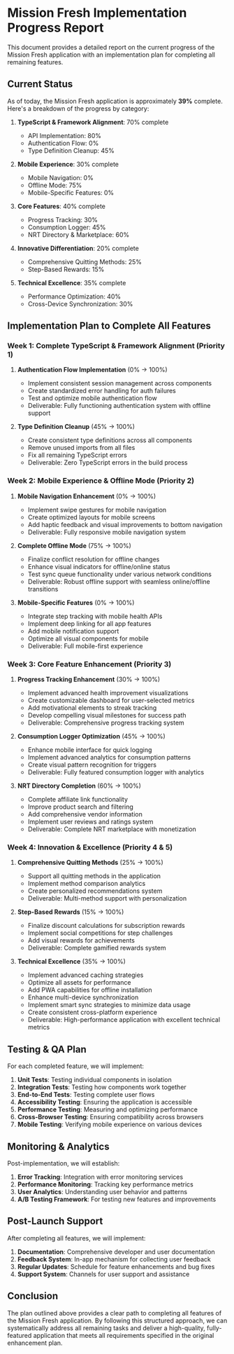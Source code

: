 # Mission Fresh Implementation Progress Report

This document provides a detailed report on the current progress of the Mission Fresh application with an implementation plan for completing all remaining features.

## Current Status

As of today, the Mission Fresh application is approximately **39%** complete. Here's a breakdown of the progress by category:

1. **TypeScript & Framework Alignment**: 70% complete
   - API Implementation: 80% 
   - Authentication Flow: 0%
   - Type Definition Cleanup: 45%

2. **Mobile Experience**: 30% complete
   - Mobile Navigation: 0%
   - Offline Mode: 75%
   - Mobile-Specific Features: 0%

3. **Core Features**: 40% complete
   - Progress Tracking: 30%
   - Consumption Logger: 45%
   - NRT Directory & Marketplace: 60%

4. **Innovative Differentiation**: 20% complete
   - Comprehensive Quitting Methods: 25%
   - Step-Based Rewards: 15%

5. **Technical Excellence**: 35% complete
   - Performance Optimization: 40%
   - Cross-Device Synchronization: 30%

## Implementation Plan to Complete All Features

### Week 1: Complete TypeScript & Framework Alignment (Priority 1)

1. **Authentication Flow Implementation** (0% → 100%)
   - Implement consistent session management across components
   - Create standardized error handling for auth failures
   - Test and optimize mobile authentication flow
   - Deliverable: Fully functioning authentication system with offline support

2. **Type Definition Cleanup** (45% → 100%)
   - Create consistent type definitions across all components
   - Remove unused imports from all files
   - Fix all remaining TypeScript errors
   - Deliverable: Zero TypeScript errors in the build process

### Week 2: Mobile Experience & Offline Mode (Priority 2)

1. **Mobile Navigation Enhancement** (0% → 100%)
   - Implement swipe gestures for mobile navigation
   - Create optimized layouts for mobile screens
   - Add haptic feedback and visual improvements to bottom navigation
   - Deliverable: Fully responsive mobile navigation system

2. **Complete Offline Mode** (75% → 100%)
   - Finalize conflict resolution for offline changes
   - Enhance visual indicators for offline/online status
   - Test sync queue functionality under various network conditions
   - Deliverable: Robust offline support with seamless online/offline transitions

3. **Mobile-Specific Features** (0% → 100%)
   - Integrate step tracking with mobile health APIs
   - Implement deep linking for all app features
   - Add mobile notification support
   - Optimize all visual components for mobile
   - Deliverable: Full mobile-first experience

### Week 3: Core Feature Enhancement (Priority 3)

1. **Progress Tracking Enhancement** (30% → 100%)
   - Implement advanced health improvement visualizations
   - Create customizable dashboard for user-selected metrics
   - Add motivational elements to streak tracking
   - Develop compelling visual milestones for success path
   - Deliverable: Comprehensive progress tracking system

2. **Consumption Logger Optimization** (45% → 100%)
   - Enhance mobile interface for quick logging
   - Implement advanced analytics for consumption patterns
   - Create visual pattern recognition for triggers
   - Deliverable: Fully featured consumption logger with analytics

3. **NRT Directory Completion** (60% → 100%)
   - Complete affiliate link functionality
   - Improve product search and filtering
   - Add comprehensive vendor information
   - Implement user reviews and ratings system
   - Deliverable: Complete NRT marketplace with monetization

### Week 4: Innovation & Excellence (Priority 4 & 5)

1. **Comprehensive Quitting Methods** (25% → 100%)
   - Support all quitting methods in the application
   - Implement method comparison analytics
   - Create personalized recommendations system
   - Deliverable: Multi-method support with personalization

2. **Step-Based Rewards** (15% → 100%)
   - Finalize discount calculations for subscription rewards
   - Implement social competitions for step challenges
   - Add visual rewards for achievements
   - Deliverable: Complete gamified rewards system

3. **Technical Excellence** (35% → 100%)
   - Implement advanced caching strategies
   - Optimize all assets for performance
   - Add PWA capabilities for offline installation
   - Enhance multi-device synchronization
   - Implement smart sync strategies to minimize data usage
   - Create consistent cross-platform experience
   - Deliverable: High-performance application with excellent technical metrics

## Testing & QA Plan

For each completed feature, we will implement:

1. **Unit Tests**: Testing individual components in isolation
2. **Integration Tests**: Testing how components work together
3. **End-to-End Tests**: Testing complete user flows
4. **Accessibility Testing**: Ensuring the application is accessible
5. **Performance Testing**: Measuring and optimizing performance
6. **Cross-Browser Testing**: Ensuring compatibility across browsers
7. **Mobile Testing**: Verifying mobile experience on various devices

## Monitoring & Analytics

Post-implementation, we will establish:

1. **Error Tracking**: Integration with error monitoring services
2. **Performance Monitoring**: Tracking key performance metrics
3. **User Analytics**: Understanding user behavior and patterns
4. **A/B Testing Framework**: For testing new features and improvements

## Post-Launch Support

After completing all features, we will implement:

1. **Documentation**: Comprehensive developer and user documentation
2. **Feedback System**: In-app mechanism for collecting user feedback
3. **Regular Updates**: Schedule for feature enhancements and bug fixes
4. **Support System**: Channels for user support and assistance

## Conclusion

The plan outlined above provides a clear path to completing all features of the Mission Fresh application. By following this structured approach, we can systematically address all remaining tasks and deliver a high-quality, fully-featured application that meets all requirements specified in the original enhancement plan. 